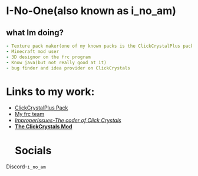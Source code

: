 # I-No-One(also known as i_no_am)
## what Im doing?
```yml
- Texture pack maker(one of my known packs is the ClickCrystalPlus pack)
- Minecraft mod user
- 3D designor on the frc program
- Know java(but not really good at it)
- bug finder and idea provider on ClickCrystals
```
# Links to my work:
- [ClickCrystalPlus Pack](https://modrinth.com/resourcepack/clickcrystalplus-pack)
- [My frc team](https://excaliburfrc.github.io/)
- [*ImproperIssues-The coder of Click Crystals*](https://github.com/ItziSpyder)
- [**The ClickCrystals Mod**](https://github.com/ItziSpyder/ClickCrystals)
  # Socials
Discord-`i_no_am`
  


